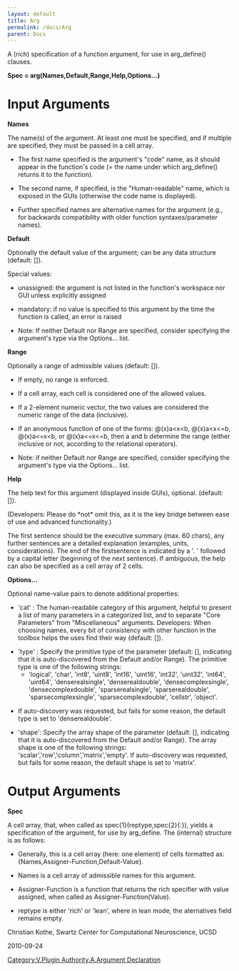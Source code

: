 ```yaml
---
layout: default
title: Arg
permalink: /docs/Arg
parent: Docs
---
```


A (rich) specification of a function argument, for use in arg_define()
clauses.

**Spec = arg(Names,Default,Range,Help,Options...)**

# Input Arguments

**Names**

The name(s) of the argument. At least one must be specified, and if
multiple are specified, they must be passed in a cell array.

  - The first name specified is the argument's "code" name, as it should
    appear in the function's code (= the name under which arg_define()
    returns it to the function).

<!-- end list -->

  - The second name, if specified, is the "Human-readable" name, which
    is exposed in the GUIs (otherwise the code name is displayed).

<!-- end list -->

  - Further specified names are alternative names for the argument
    (e.g., for backwards compatibility with older function
    syntaxes/parameter names).

**Default**

Optionally the default value of the argument; can be any data structure
(default: \[\]).

Special values:

  - unassigned: the argument is not listed in the function's workspace
    nor GUI unless explicitly assigned

<!-- end list -->

  - mandatory: if no value is specified to this argument by the time the
    function is called, an error is raised

<!-- end list -->

  - Note: If neither Default nor Range are specified, consider
    specifying the argument's type via the Options... list.

**Range**

Optionally a range of admissible values (default: \[\]).

  - If empty, no range is enforced.

<!-- end list -->

  - If a cell array, each cell is considered one of the allowed values.

<!-- end list -->

  - If a 2-element numeric vector, the two values are considered the
    numeric range of the data (inclusive).

<!-- end list -->

  - If an anonymous function of one of the forms: @(x)a\<x\<b,
    @(x)a\<x\<=b, @(x)a\<=x\<b, or @(x)a\<=x\<=b, then a and b determine
    the range (either inclusive or not, according to the relational
    operators).

<!-- end list -->

  - Note: if neither Default nor Range are specified, consider
    specifying the argument's type via the Options... list.

**Help**

The help text for this argument (displayed inside GUIs), optional.
(default: \[\]).

(Developers: Please do \*not\* omit this, as it is the key bridge
between ease of use and advanced functionality.)

The first sentence should be the executive summary (max. 60 chars), any
further sentences are a detailed explanation (examples, units,
considerations). The end of the firstsentence is indicated by a '. '
followed by a capital letter (beginning of the next sentence). If
ambiguous, the help can also be specified as a cell array of 2 cells.

**Options...**

Optional name-value pairs to denote additional properties:

  - 'cat' : The human-readable category of this argument, helpful to
    present a list of many parameters in a categorized list, and to
    separate "Core Parameters" from "Miscellaneous" arguments.
    Developers: When choosing names, every bit of consistency with other
    function in the toolbox helps the uses find their way (default:
    \[\]).

<!-- end list -->

  - 'type' : Specify the primitive type of the parameter (default: \[\],
    indicating that it is auto-discovered from the Default and/or
    Range). The primitive type is one of the following strings:
      - 'logical', 'char', 'int8', 'uint8', 'int16', 'uint16', 'int32',
        'uint32', 'int64', 'uint64', 'denserealsingle',
        'denserealdouble', 'densecomplexsingle', 'densecomplexdouble',
        'sparserealsingle', 'sparserealdouble', 'sparsecomplexsingle',
        'sparsecomplexdouble', 'cellstr', 'object'.

<!-- end list -->

  -
    If auto-discovery was requested, but fails for some reason, the
    default type is set to 'denserealdouble'.

<!-- end list -->

  - 'shape': Specify the array shape of the parameter (default: \[\],
    indicating that it is auto-discovered from the Default and/or
    Range). The array shape is one of the following strings:
    'scalar','row','column','matrix','empty'. If auto-discovery was
    requested, but fails for some reason, the default shape is set to
    'matrix'.

# Output Arguments

**Spec**

A cell array, that, when called as spec{1}(reptype,spec{2}{:}), yields a
specification of the argument, for use by arg_define. The (internal)
structure is as follows:

  - Generally, this is a cell array (here: one element) of cells
    formatted as: {Names,Assigner-Function,Default-Value}.

<!-- end list -->

  - Names is a cell array of admissible names for this argument.

<!-- end list -->

  - Assigner-Function is a function that returns the rich specifier with
    value assigned, when called as Assigner-Function(Value).

<!-- end list -->

  - reptype is either 'rich' or 'lean', where in lean mode, the
    aternatives field remains empty.


Christian Kothe, Swartz Center for Computational Neuroscience, UCSD



2010-09-24


[Category:V.Plugin Authority.A.Argument
Declaration](/Category:V.Plugin_Authority.A.Argument_Declaration "wikilink")